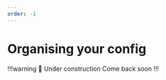 ```yaml
---
order: -1
---
```


# Organising your config

!!!warning :construction: Under construction
Come back soon
!!!
